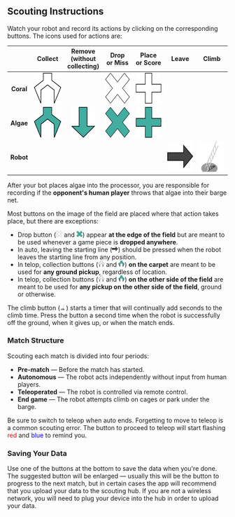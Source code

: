 ## Scouting Instructions

Watch your robot and record its actions by clicking on the corresponding buttons. The icons used for actions are:

| | Collect | Remove<br>(without<br>collecting) | Drop<br>or Miss | Place<br>or Score | Leave | Climb |
| :---: | :---: | :---: | :---: | :---: | :---: | :---: |
| **Coral** | <img src=coral-collect.png style=height:5em> | | <img src=coral-drop.png style=height:5em> | <img src=coral-place.png style=height:5em> | | |
| **Algae** | <img src=algae-collect.png style=height:5em> | <img src=algae-remove.png style=height:5em> | <img src=algae-drop.png style=height:5em> | <img src=algae-place.png style=height:5em> | | |
| **Robot** | | | | | <img src=leave.png style=height:5em> | <img src=climb.png style=height:5em> |

After your bot places algae into the processor, you are responsible for recording if the **opponent's human player** throws that algae into their barge net.

Most buttons on the image of the field are placed where that action takes place, but there are exceptions:

- Drop button (<img src=coral-drop.png style=height:1em> and <img src=algae-drop.png style=height:1em>) appear **at the edge of the field** but are meant to be used whenever a game piece is **dropped anywhere**.
- In auto, leaving the starting line (<img src=leave.png style=height:1em>) should be pressed when the robot leaves the starting line from any position.
- In telop, collection buttons (<img src=coral-collect.png style=height:1em> and <img src=algae-collect.png style=height:1em>) **on the carpet** are  meant to be used for **any ground pickup**, regardless of location.
- In telop, collection buttons (<img src=coral-collect.png style=height:1em> and <img src=algae-collect.png style=height:1em>) **on the other side of the field** are meant to be used for **any pickup on the other side of the field**, ground or otherwise.

The climb button (<img src=climb.png style=height:1em>) starts a timer that will continually add seconds to the climb time. Press the button a second time when the robot is successfully off the ground, when it gives up, or when the match ends.

### Match Structure
Scouting each match is divided into four periods:
 - **Pre-match** — Before the match has started.
 - **Autonomous** — The robot acts independently without input from human players.
 - **Teleoperated** — The robot is controlled via remote control.
 - **End game** — The robot attempts climb on cages or park under the barge.

Be sure to switch to teleop when auto ends. Forgetting to move to teleop is a common scouting error. The button to proceed to teleop will start flashing <span style=color:red>red</span> and <span style=color:blue>blue</span> to remind you.

### Saving Your Data

Use one of the buttons at the bottom to save the data when you're done. The suggested button will be enlarged — usually this will be the button to progress to the next match, but in certain cases the app will recommend that you upload your data to the scouting hub. If you are not a wireless network, you will need to plug your device into the hub in order to upload your data.
